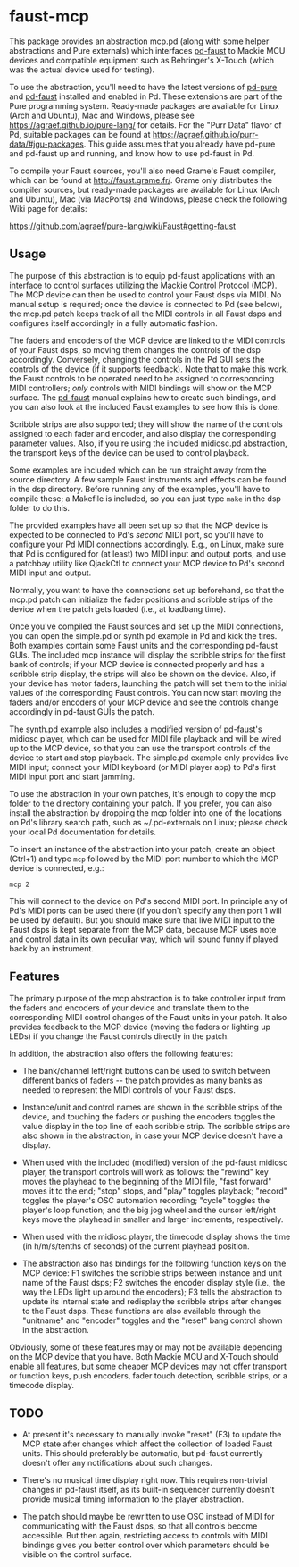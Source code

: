 
# faust-mcp

This package provides an abstraction mcp.pd (along with some helper abstractions and Pure externals) which interfaces [pd-faust][] to Mackie MCU devices and compatible equipment such as Behringer's X-Touch (which was the actual device used for testing).

To use the abstraction, you'll need to have the latest versions of [pd-pure][] and [pd-faust][] installed and enabled in Pd. These extensions are part of the Pure programming system. Ready-made packages are available for Linux (Arch and Ubuntu), Mac and Windows, please see https://agraef.github.io/pure-lang/ for details. For the "Purr Data" flavor of Pd, suitable packages can be found at https://agraef.github.io/purr-data/#jgu-packages. This guide assumes that you already have pd-pure and pd-faust up and running, and know how to use pd-faust in Pd.

[pd-faust]: https://agraef.github.io/pure-docs/pd-faust.html
[pd-pure]: https://agraef.github.io/pure-docs/pd-pure.html

To compile your Faust sources, you'll also need Grame's Faust compiler, which can be found at http://faust.grame.fr/. Grame only distributes the compiler sources, but ready-made packages are available for Linux (Arch and Ubuntu), Mac (via MacPorts) and Windows, please check the following Wiki page for details:

https://github.com/agraef/pure-lang/wiki/Faust#getting-faust

## Usage

The purpose of this abstraction is to equip pd-faust applications with an interface to control surfaces utilizing the Mackie Control Protocol (MCP). The MCP device can then be used to control your Faust dsps via MIDI. No manual setup is required; once the device is connected to Pd (see below), the mcp.pd patch keeps track of all the MIDI controls in all Faust dsps and configures itself accordingly in a fully automatic fashion.

The faders and encoders of the MCP device are linked to the MIDI controls of your Faust dsps, so moving them changes the controls of the dsp accordingly. Conversely, changing the controls in the Pd GUI sets the controls of the device (if it supports feedback). Note that to make this work, the Faust controls to be operated need to be assigned to corresponding MIDI controllers; *only* controls with MIDI bindings will show on the MCP surface. The [pd-faust][] manual explains how to create such bindings, and you can also look at the included Faust examples to see how this is done.

Scribble strips are also supported; they will show the name of the controls assigned to each fader and encoder, and also display the corresponding parameter values. Also, if you're using the included midiosc.pd abstraction, the transport keys of the device can be used to control playback.

Some examples are included which can be run straight away from the source directory. A few sample Faust instruments and effects can be found in the dsp directory. Before running any of the examples, you'll have to compile these; a Makefile is included, so you can just type `make` in the dsp folder to do this.

The provided examples have all been set up so that the MCP device is expected to be connected to Pd's *second* MIDI port, so you'll have to configure your Pd MIDI connections accordingly. E.g., on Linux, make sure that Pd is configured for (at least) two MIDI input and output ports, and use a patchbay utility like QjackCtl to connect your MCP device to Pd's second MIDI input and output.

Normally, you want to have the connections set up beforehand, so that the mcp.pd patch can initialize the fader positions and scribble strips of the device when the patch gets loaded (i.e., at loadbang time).

Once you've compiled the Faust sources and set up the MIDI connections, you can open the simple.pd or synth.pd example in Pd and kick the tires. Both examples contain some Faust units and the corresponding pd-faust GUIs. The included mcp instance will display the scribble strips for the first bank of controls; if your MCP device is connected properly and has a scribble strip display, the strips will also be shown on the device. Also, if your device has motor faders, launching the patch will set them to the initial values of the corresponding Faust controls. You can now start moving the faders and/or encoders of your MCP device and see the controls change accordingly in pd-faust GUIs the patch.

The synth.pd example also includes a modified version of pd-faust's midiosc player, which can be used for MIDI file playback and will be wired up to the MCP device, so that you can use the transport controls of the device to start and stop playback. The simple.pd example only provides live MIDI input; connect your MIDI keyboard (or MIDI player app) to Pd's first MIDI input port and start jamming.

To use the abstraction in your own patches, it's enough to copy the mcp folder to the directory containing your patch. If you prefer, you can also install the abstraction by dropping the mcp folder into one of the locations on Pd's library search path, such as ~/.pd-externals on Linux; please check your local Pd documentation for details.

To insert an instance of the abstraction into your patch, create an object (Ctrl+1) and type `mcp` followed by the MIDI port number to which the MCP device is connected, e.g.:

    mcp 2

This will connect to the device on Pd's second MIDI port. In principle any of Pd's MIDI ports can be used there (if you don't specify any then port 1 will be used by default). But you should make sure that live MIDI input to the Faust dsps is kept separate from the MCP data, because MCP uses note and control data in its own peculiar way, which will sound funny if played back by an instrument.

## Features

The primary purpose of the mcp abstraction is to take controller input from the faders and encoders of your device and translate them to the corresponding MIDI control changes of the Faust units in your patch. It also provides feedback to the MCP device (moving the faders or lighting up LEDs) if you change the Faust controls directly in the patch.

In addition, the abstraction also offers the following features:

- The bank/channel left/right buttons can be used to switch between different banks of faders -- the patch provides as many banks as needed to represent the MIDI controls of your Faust dsps.

- Instance/unit and control names are shown in the scribble strips of the device, and touching the faders or pushing the encoders toggles the value display in the top line of each scribble strip. The scribble strips are also shown in the abstraction, in case your MCP device doesn't have a display.

- When used with the included (modified) version of the pd-faust midiosc player, the transport controls will work as follows: the "rewind" key moves the playhead to the beginning of the MIDI file, "fast forward" moves it to the end; "stop" stops, and "play" toggles playback; "record" toggles the player's OSC automation recording; "cycle" toggles the player's loop function; and the big jog wheel and the cursor left/right keys move the playhead in smaller and larger increments, respectively.

- When used with the midiosc player, the timecode display shows the time (in h/m/s/tenths of seconds) of the current playhead position.

- The abstraction also has bindings for the following function keys on the MCP device: F1 switches the scribble strips between instance and unit name of the Faust dsps; F2 switches the encoder display style (i.e., the way the LEDs light up around the encoders); F3 tells the abstraction to update its internal state and redisplay the scribble strips after changes to the Faust dsps. These functions are also available through the "unitname" and "encoder" toggles and the "reset" bang control shown in the abstraction.

Obviously, some of these features may or may not be available depending on the MCP device that you have. Both Mackie MCU and X-Touch should enable all features, but some cheaper MCP devices may not offer transport or function keys, push encoders, fader touch detection, scribble strips, or a timecode display.

## TODO

- At present it's necessary to manually invoke "reset" (F3) to update the MCP state after changes which affect the collection of loaded Faust units. This should preferably be automatic, but pd-faust currently doesn't offer any notifications about such changes.

- There's no musical time display right now. This requires non-trivial changes in pd-faust itself, as its built-in sequencer currently doesn't provide musical timing information to the player abstraction.

- The patch should maybe be rewritten to use OSC instead of MIDI for communicating with the Faust dsps, so that all controls become accessible. But then again, restricting access to controls with MIDI bindings gives you better control over which parameters should be visible on the control surface.
